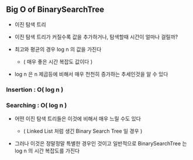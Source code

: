 ## Big O of BinarySearchTree

- 이진 탐색 트리


- 이진 탐색 트리가 커질수록 값을 추가하거나, 탐색할때 시간이 얼마나 걸릴까?


- 최고와 평균의 경우 log n 의 값을 가진다
  - ( 매우 좋은 시간 복잡도 값이다 )


- log n 은 n 제곱등에 비해서 매우 천천히 증가하는 추세인것을 알 수 있다

### Insertion : **O( log n )**
### Searching : **O( log n )**


- 어떤 이진 탐색 트리들은 이것에 비해서 매우 느릴 수도 있다
  - ( Linked List 처럼 생긴 Binary Search Tree 일 경우 )


- 그러나 이것은 정말정말 특별한 경우인 것이고 일반적으로 BinarySearchTree 는 log n 의 시간 복잡도를 가진다